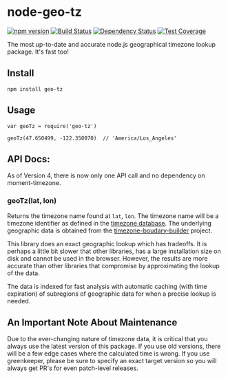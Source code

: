 # node-geo-tz
[![npm version](https://badge.fury.io/js/geo-tz.svg)](http://badge.fury.io/js/geo-tz) [![Build Status](https://travis-ci.org/evansiroky/node-geo-tz.svg?branch=master)](https://travis-ci.org/evansiroky/node-geo-tz) [![Dependency Status](https://david-dm.org/evansiroky/node-geo-tz.svg)](https://david-dm.org/evansiroky/node-geo-tz) [![Test Coverage](https://codeclimate.com/github/evansiroky/node-geo-tz/badges/coverage.svg)](https://codeclimate.com/github/evansiroky/node-geo-tz/coverage)

The most up-to-date and accurate node.js geographical timezone lookup package.  It's fast too!

## Install

`npm install geo-tz`

## Usage

    var geoTz = require('geo-tz')

    geoTz(47.650499, -122.350070)  // 'America/Los_Angeles'

## API Docs:

As of Version 4, there is now only one API call and no dependency on moment-timezone.

### geoTz(lat, lon)

Returns the timezone name found at `lat`, `lon`.  The timezone name will be a timezone identifier as defined in the [timezone database](https://www.iana.org/time-zones).  The underlying geographic data is obtained from the [timezone-boudary-builder](https://github.com/evansiroky/timezone-boundary-builder) project.

This library does an exact geographic lookup which has tradeoffs.  It is perhaps a little bit slower that other libraries, has a large installation size on disk and cannot be used in the browser.  However, the results are more accurate than other libraries that compromise by approximating the lookup of the data.

The data is indexed for fast analysis with automatic caching (with time expiration) of subregions of geographic data for when a precise lookup is needed.

## An Important Note About Maintenance

Due to the ever-changing nature of timezone data, it is critical that you always use the latest version of this package.  If you use old versions, there will be a few edge cases where the calculated time is wrong.  If you use greenkeeper, please be sure to specify an exact target version so you will always get PR's for even patch-level releases.
